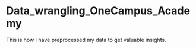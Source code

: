 # Data_wrangling_OneCampus_Academy
This is how I have preprocessed my data to get valuable insights.
